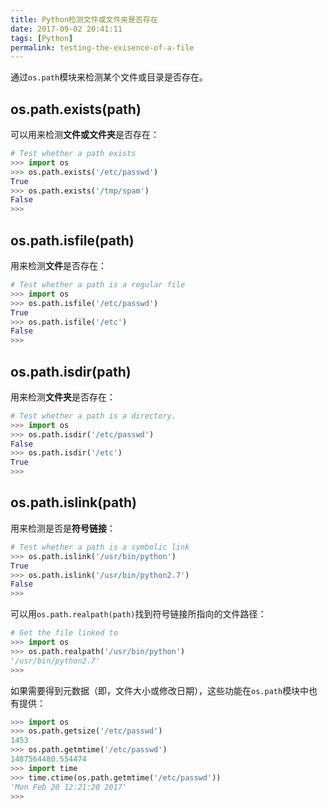```yaml
---
title: Python检测文件或文件夹是否存在
date: 2017-09-02 20:41:11
tags: [Python]
permalink: testing-the-exisence-of-a-file
---
```

通过`os.path`模块来检测某个文件或目录是否存在。
## os.path.exists(path) ##
可以用来检测**文件或文件夹**是否存在：
```python
# Test whether a path exists
>>> import os
>>> os.path.exists('/etc/passwd')
True
>>> os.path.exists('/tmp/spam')
False
>>> 
```
<!-- more -->
## os.path.isfile(path) ##
用来检测**文件**是否存在：
```python
# Test whether a path is a regular file
>>> import os
>>> os.path.isfile('/etc/passwd')
True
>>> os.path.isfile('/etc')
False
>>> 
```
## os.path.isdir(path) ##
用来检测**文件夹**是否存在：
```python
# Test whether a path is a directory.
>>> import os
>>> os.path.isdir('/etc/passwd')
False
>>> os.path.isdir('/etc')
True
>>> 
```
## os.path.islink(path) ##
用来检测是否是**符号链接**：
```python
# Test whether a path is a symbolic link
>>> os.path.islink('/usr/bin/python')
True
>>> os.path.islink('/usr/bin/python2.7')
False
>>>
```
可以用`os.path.realpath(path)`找到符号链接所指向的文件路径：
```python
# Get the file linked to
>>> import os
>>> os.path.realpath('/usr/bin/python')
'/usr/bin/python2.7'
>>> 
```
如果需要得到元数据（即，文件大小或修改日期），这些功能在`os.path`模块中也有提供：
```python
>>> import os
>>> os.path.getsize('/etc/passwd')
1453
>>> os.path.getmtime('/etc/passwd')
1487564480.554474
>>> import time
>>> time.ctime(os.path.getmtime('/etc/passwd'))
'Mon Feb 20 12:21:20 2017'
>>> 
```